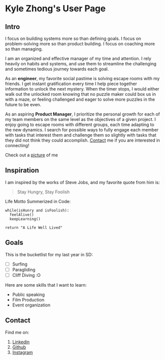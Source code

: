 # Kyle Zhong's User Page
                                         
## Intro

I focus on building systems more so than defining goals. I focus on problem-solving more so than product building. I focus on coaching more so than managing.

I am an organized and effective manager of my time and attention. I rely heavily on habits and systems, and use them to streamline the challenging and sometimes tedious journey towards each goal.

As an **engineer**, my favorite social pastime is solving escape rooms with my friends. I get instant gratification every time I help piece together information to unlock the next mystery. When the timer stops, I would either walk out the unlocked room knowing that no puzzle maker could box us in with a maze, or feeling challenged and eager to solve more puzzles in the future to be even.

As an aspiring **Product Manager**, I prioritize the personal growth for each of my team members on the same level as the objectives of a given project. I enjoy going to escape rooms with different groups, each time adapting to the new dynamics. I search for possible ways to fully engage each member with tasks that interest them and challenge them so slightly with tasks that they did not think they could accomplish. [Contact](index.md#contact) me if you are interested in connecting!

Check out a [picture](20210918_170412.jpg) of me

## Inspiration
I am inspired by the works of Steve Jobs, and my favorite quote from him is:
>Stay Hungry, Stay Foolish

Life Motto Summerized in Code:
```
while(isHunry and isFoolish):
  feelAlive()
  keepLearning()

return "A Life Well Lived"
```
## Goals
This is the bucketlist for my last year in SD:
- [ ] Surfing
- [ ] Paragliding
- [ ] Cliff Diving :O

Here are some skills that I want to learn:
 - Public speaking
 - Film Production
 - Event organization


## Contact
Find me on:
1. [Linkedin]("linkedin.com/in/kylenzhong")
2. [Github](github.com/kylenzhong)
3. [Instagram](instagram.com/kaywhyzee/)


